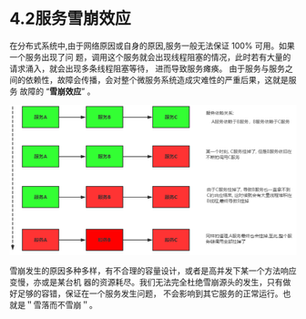 # 4.2服务雪崩效应

在分布式系统中,由于网络原因或自身的原因,服务一般无法保证 100% 可用。如果一个服务出现了问 题，调用这个服务就会出现线程阻塞的情况，此时若有大量的请求涌入，就会出现多条线程阻塞等待， 进而导致服务瘫痪。 由于服务与服务之间的依赖性，故障会传播，会对整个微服务系统造成灾难性的严重后果，这就是服务 故障的 “**雪崩效应**” 。

![](<../.gitbook/assets/image (4) (1).png>)

雪崩发生的原因多种多样，有不合理的容量设计，或者是高并发下某一个方法响应变慢，亦或是某台机 器的资源耗尽。我们无法完全杜绝雪崩源头的发生，只有做好足够的容错，保证在一个服务发生问题， 不会影响到其它服务的正常运行。也就是＂雪落而不雪崩＂。
